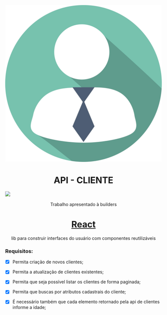 <img src="readme_resources/client-cliente.jpg"/>

<h1 align="center">API - CLIENTE</h1>

<img src="https://img.shields.io/badge/Version-1.0-brightgreen"/>

<p align="center">Trabalho apresentado à builders</p>


		  


<h1 align="center">
    <a href="https://pt-br.reactjs.org/">React</a>
</h1>
<p align="center">lib para construir interfaces do usuário com componentes reutilizáveis</p>

### Requisitos:

- [x] Permita criação de novos clientes;

- [x] Permita a atualização de clientes existentes;

- [x] Permita que seja possível listar os clientes de forma paginada;

- [x] Permita que buscas por atributos cadastrais do cliente;

- [x] É necessário também que cada elemento retornado pela api de clientes informe a idade;
